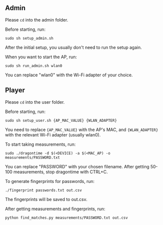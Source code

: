 ## Admin

Please ```cd``` into the admin folder.

Before starting, run:
```
sudo sh setup_admin.sh
```

After the initial setup, you usually don't need to run the setup again.

When you want to start the AP, run:
```
sudo sh run_admin.sh wlan0
```
You can replace "wlan0" with the Wi-Fi adapter of your choice. 


## Player

Please ```cd``` into the user folder.

Before starting, run:
```
sudo sh setup_user.sh {AP_MAC_VALUE} {WLAN_ADAPTER}  
```
You need to replace ```{AP_MAC_VALUE}``` with the AP's MAC, and ```{WLAN_ADAPTER}``` with the relevant Wi-Fi adapter (usually wlan0).

To start taking measurements, run:
```
sudo ./dragontime -d $(<DEVICE) -a $(<MAC_AP) -o measurements/PASSWORD.txt
```
You can replace "PASSWORD" with your chosen filename.
After getting 50-100 measurements, stop dragontime with CTRL+C.

To generate fingerprints for passwords, run:
```
./fingerprint passwords.txt out.csv
```
The fingerprints will be saved to out.csv. 

After getting measurements and fingerprints, run:
```
python find_matches.py measurements/PASSWORD.txt out.csv
```
